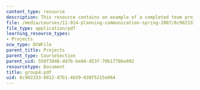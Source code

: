 ```yaml
---
content_type: resource
description: This resource contains an example of a completed team project.
file: /media/courses/11-914-planning-communication-spring-2007/6c9023330812d7b14b59638f5215e064_group4.pdf
file_type: application/pdf
learning_resource_types:
- Projects
ocw_type: OCWFile
parent_title: Projects
parent_type: CourseSection
parent_uid: 550f3848-dd7b-be04-d53f-70b17786e892
resourcetype: Document
title: group4.pdf
uid: 6c902333-0812-d7b1-4b59-638f5215e064
---
```

